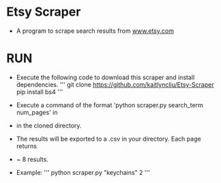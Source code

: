 # Etsy Scraper
 
* A program to scrape search results from www.etsy.com

# RUN
* Execute the following code to download this scraper and install dependencies.
'''
git clone https://github.com/kaitlyncliu/Etsy-Scraper
pip install bs4
'''
* Execute a command of the format 'python scraper.py search_term num_pages' in
* in the cloned directory.
* The results will be exported to a .csv in your directory. Each page returns
* ~ 8 results.

* Example:
'''
python scraper.py "keychains" 2
'''


